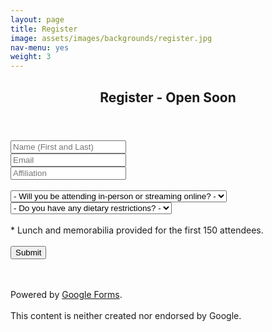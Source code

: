 ```yaml
---
layout: page
title: Register
image: assets/images/backgrounds/register.jpg
nav-menu: yes
weight: 3
---
```


<!-- Main -->
<div id="main" class="alt">

<!-- One -->
<section id="one">
<div class="inner">
<center>
<header class="major">

<h1>Register - Open Soon</h1>
</header>
</center>

<!-- Content -->


<p></p>

<!-- Form -->

<script type="text/javascript">var submitted=false;</script>		

<iframe name="hidden_iframe" id="hidden_iframe"		
style="display:none;" onload="if(submitted)		
{window.location='/thanks.html';}">
</iframe>

<form action="https://docs.google.com/forms/d/e/1FAIpQLScM9IvgRsz7i-YQ06BKozrSQVR558BCvlwSx7l82TuSrQbHJw/formResponse" method="post" target="_self" onsubmit="submitted=true;">		





  <div class="row uniform">
  <div class="6u 12u$(xsmall)" style="width:40%;">
  <input name="entry.284899249" type="text" placeholder="Name (First and Last)" dir="auto" value=""  aria-required="true" required=""/>
  <div class="error-message" id="1167362532_errorMessage"></div>
  </div>


  <div class="6u 12u$(xsmall)" style="width:30%;">
  <div class="ss-item ss-item-required ss-select">
  <input type="email" name="name.119697555" dir="auto" value="" placeholder="Email" aria-required="true" required=""/>
  </div>
  </div>


  <div class="6u 12u$(xsmall)" style="width:30%;">
  <input type="text" name="entry.2121832629" dir="auto" value="" placeholder="Affiliation" aria-required="true" required=""/>
  <div class="error-message" id="1017698193_errorMessage">
  </div>		
  </div>

<br>

  <div class="12u$">
  <div class="select-wrapper">
  <select name="entry.260045964">
    <option value="">- Will you be attending in-person or streaming online? -</option>
    <option value="I will be attending in-person">I will be attending in-person</option>
    <option value="I will stream online">I will stream online</option>
  </select>
  </div>
  </div>

  <div class="12u$">
  <div class="select-wrapper">
  <select name="entry.1522197517">
    <option value="">- Do you have any dietary restrictions? -</option>
    <option value="None">None</option>
    <option value="Gluten-free">Gluten-free</option>
    <option value="Vegan">"Vegan"</option>
    <option value="Vegetarian">"Vegetarian"</option>
    <option value="Vegan and Gluten-free">"Vegan and Gluten-free"</option>
  </select>
  </div>
  </div>

  <input type="hidden" name="draftResponse" value="[,,&quot;252285337187399270&quot;]" style="color:#000" />
  <input type="hidden" name="pageHistory" value="0" />
  
  <input type="hidden" name="fvv" value="1" /> 		
  
  <input type="hidden" name="fbzx" value="252285337187399270" /> 			
  </div>
<br>
<span>* Lunch and memorabilia provided for the first 150 attendees. </span>
<br><br>

<div class="ss-item ss-navigate">
<span class="ss-form-entry goog-inline-block" id="navigation-buttons" dir="ltr">		
<input type="submit" name="submit" value="Submit" id="ss-submit" class="jfk-button jfk-button-action ">
</span>


<br><br>
<span>Powered by <a href="https://www.google.com/forms/about/?utm_source=product&amp;utm_medium=forms_logo&amp;utm_campaign=forms"> Google Forms</a>.</span> 		
<br>
<span>This content is neither created nor endorsed by Google.</span>

</div>
</form>



</div>
</section>

</div>
